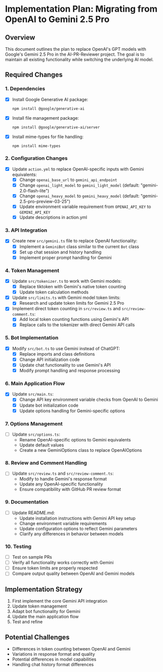 # Implementation Plan: Migrating from OpenAI to Gemini 2.5 Pro

## Overview

This document outlines the plan to replace OpenAI's GPT models with Google's Gemini 2.5 Pro in the AI-PR-Reviewer project. The goal is to maintain all existing functionality while switching the underlying AI model.

## Required Changes

### 1. Dependencies

- [x] Install Google Generative AI package:

  ```bash
  npm install @google/generative-ai
  ```

- [x] Install file management package:

  ```bash
  npm install @google/generative-ai/server
  ```

- [x] Install mime-types for file handling:

  ```bash
  npm install mime-types
  ```

### 2. Configuration Changes

- [x] Update `action.yml` to replace OpenAI-specific inputs with Gemini equivalents:
  - [x] Change `openai_base_url` to `gemini_api_endpoint`
  - [x] Change `openai_light_model` to `gemini_light_model` (default: "gemini-2.0-flash-lite")
  - [x] Change `openai_heavy_model` to `gemini_heavy_model` (default: "gemini-2.5-pro-preview-03-25")
  - [x] Update environment variable requirement from `OPENAI_API_KEY` to `GEMINI_API_KEY`
  - [x] Update descriptions in action.yml

### 3. API Integration

- [x] Create new `src/gemini.ts` file to replace OpenAI functionality:
  - [x] Implement a `GeminiBot` class similar to the current `Bot` class
  - [x] Set up chat session and history handling
  - [x] Implement proper prompt handling for Gemini

### 4. Token Management

- [x] Update `src/tokenizer.ts` to work with Gemini models:
  - [x] Replace tiktoken with Gemini's native token counting
  - [x] Update token calculation methods
- [x] Update `src/limits.ts` with Gemini model token limits:
  - [x] Research and update token limits for Gemini 2.5 Pro
- [x] Implement direct token counting in `src/review.ts` and `src/review-comment.ts`:
  - [x] Add local token counting functions using Gemini's API
  - [x] Replace calls to the tokenizer with direct Gemini API calls

### 5. Bot Implementation

- [x] Modify `src/bot.ts` to use Gemini instead of ChatGPT:
  - [x] Replace imports and class definitions
  - [x] Change API initialization code
  - [x] Update chat functionality to use Gemini's API
  - [x] Modify prompt handling and response processing

### 6. Main Application Flow

- [x] Update `src/main.ts`:
  - [x] Change API key environment variable checks from OpenAI to Gemini
  - [x] Update bot initialization code
  - [x] Update options handling for Gemini-specific options

### 7. Options Management

- [ ] Update `src/options.ts`:
  - Rename OpenAI-specific options to Gemini equivalents
  - Update default values
  - Create a new GeminiOptions class to replace OpenAIOptions

### 8. Review and Comment Handling

- [ ] Update `src/review.ts` and `src/review-comment.ts`:
  - Modify to handle Gemini's response format
  - Update any OpenAI-specific functionality
  - Ensure compatibility with GitHub PR review format

### 9. Documentation

- [ ] Update README.md:
  - Update installation instructions with Gemini API key setup
  - Change environment variable requirements
  - Update configuration options to reflect Gemini parameters
  - Clarify any differences in behavior between models

### 10. Testing

- [ ] Test on sample PRs
- [ ] Verify all functionality works correctly with Gemini
- [ ] Ensure token limits are properly respected
- [ ] Compare output quality between OpenAI and Gemini models

## Implementation Strategy

1. First implement the core Gemini API integration
2. Update token management
3. Adapt bot functionality for Gemini
4. Update the main application flow
5. Test and refine

## Potential Challenges

- Differences in token counting between OpenAI and Gemini
- Variations in response format and quality
- Potential differences in model capabilities
- Handling chat history format differences
